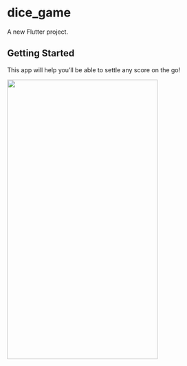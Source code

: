 # dice_game

A new Flutter project.

## Getting Started

This app will help you’ll be able to settle any score on the go!

<img src="https://user-images.githubusercontent.com/111201488/184511885-ea5e58b4-7e8d-4ef8-b003-00e0fb3f145f.gif" width="350" height="650">
